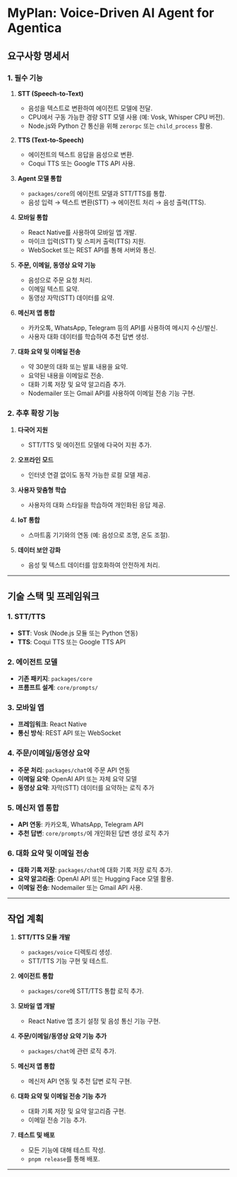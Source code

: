 # MyPlan: Voice-Driven AI Agent for Agentica

## 요구사항 명세서

### 1. 필수 기능

1. **STT (Speech-to-Text)**

   - 음성을 텍스트로 변환하여 에이전트 모델에 전달.
   - CPU에서 구동 가능한 경량 STT 모델 사용 (예: Vosk, Whisper CPU 버전).
   - Node.js와 Python 간 통신을 위해 `zerorpc` 또는 `child_process` 활용.

2. **TTS (Text-to-Speech)**

   - 에이전트의 텍스트 응답을 음성으로 변환.
   - Coqui TTS 또는 Google TTS API 사용.

3. **Agent 모델 통합**

   - `packages/core`의 에이전트 모델과 STT/TTS를 통합.
   - 음성 입력 → 텍스트 변환(STT) → 에이전트 처리 → 음성 출력(TTS).

4. **모바일 통합**

   - React Native를 사용하여 모바일 앱 개발.
   - 마이크 입력(STT) 및 스피커 출력(TTS) 지원.
   - WebSocket 또는 REST API를 통해 서버와 통신.

5. **주문, 이메일, 동영상 요약 기능**

   - 음성으로 주문 요청 처리.
   - 이메일 텍스트 요약.
   - 동영상 자막(STT) 데이터를 요약.

6. **메신저 앱 통합**

   - 카카오톡, WhatsApp, Telegram 등의 API를 사용하여 메시지 수신/발신.
   - 사용자 대화 데이터를 학습하여 추천 답변 생성.

7. **대화 요약 및 이메일 전송**
   - 약 30분의 대화 또는 발표 내용을 요약.
   - 요약된 내용을 이메일로 전송.
   - 대화 기록 저장 및 요약 알고리즘 추가.
   - Nodemailer 또는 Gmail API를 사용하여 이메일 전송 기능 구현.

### 2. 추후 확장 기능

1. **다국어 지원**

   - STT/TTS 및 에이전트 모델에 다국어 지원 추가.

2. **오프라인 모드**

   - 인터넷 연결 없이도 동작 가능한 로컬 모델 제공.

3. **사용자 맞춤형 학습**

   - 사용자의 대화 스타일을 학습하여 개인화된 응답 제공.

4. **IoT 통합**

   - 스마트홈 기기와의 연동 (예: 음성으로 조명, 온도 조절).

5. **데이터 보안 강화**
   - 음성 및 텍스트 데이터를 암호화하여 안전하게 처리.

---

## 기술 스택 및 프레임워크

### 1. STT/TTS

- **STT**: Vosk (Node.js 모듈 또는 Python 연동)
- **TTS**: Coqui TTS 또는 Google TTS API

### 2. 에이전트 모델

- **기존 패키지**: `packages/core`
- **프롬프트 설계**: `core/prompts/`

### 3. 모바일 앱

- **프레임워크**: React Native
- **통신 방식**: REST API 또는 WebSocket

### 4. 주문/이메일/동영상 요약

- **주문 처리**: `packages/chat`에 주문 API 연동
- **이메일 요약**: OpenAI API 또는 자체 요약 모델
- **동영상 요약**: 자막(STT) 데이터를 요약하는 로직 추가

### 5. 메신저 앱 통합

- **API 연동**: 카카오톡, WhatsApp, Telegram API
- **추천 답변**: `core/prompts/`에 개인화된 답변 생성 로직 추가

### 6. 대화 요약 및 이메일 전송

- **대화 기록 저장**: `packages/chat`에 대화 기록 저장 로직 추가.
- **요약 알고리즘**: OpenAI API 또는 Hugging Face 모델 활용.
- **이메일 전송**: Nodemailer 또는 Gmail API 사용.

---

## 작업 계획

1. **STT/TTS 모듈 개발**

   - `packages/voice` 디렉토리 생성.
   - STT/TTS 기능 구현 및 테스트.

2. **에이전트 통합**

   - `packages/core`에 STT/TTS 통합 로직 추가.

3. **모바일 앱 개발**

   - React Native 앱 초기 설정 및 음성 통신 기능 구현.

4. **주문/이메일/동영상 요약 기능 추가**

   - `packages/chat`에 관련 로직 추가.

5. **메신저 앱 통합**

   - 메신저 API 연동 및 추천 답변 로직 구현.

6. **대화 요약 및 이메일 전송 기능 추가**

   - 대화 기록 저장 및 요약 알고리즘 구현.
   - 이메일 전송 기능 추가.

7. **테스트 및 배포**
   - 모든 기능에 대해 테스트 작성.
   - `pnpm release`를 통해 배포.

---
